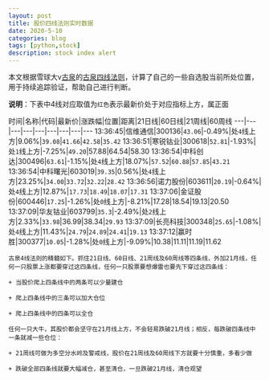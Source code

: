 ```yaml
---
layout: post
title: 股价四线法则实时数据
date: 2020-5-10
categories: blog
tags: [python,stock]
description: stock index alert
---
```



本文根据雪球大v[古泉](https://xueqiu.com/u/7148646888)的[古泉四线法则](https://xueqiu.com/7148646888/130498192)，计算了自己的一些自选股当前所处位置，用于持续追踪验证，帮助自己进行判断。

**说明**：下表中4线对应取值为`红色`表示最新价处于对应指标上方，属正面

时间|名称|代码|最新价|涨跌幅|位置|距离|21日线|60日线|21周线|60周线
---|---|---|---|---|---|---|---|---
13:36:45|信维通信|300136|`43.06`|-0.49%|处`4`线上方|9.06%|`39.08`|`41.66`|`42.58`|`35.42`
13:36:51|寒锐钴业|300618|`52.81`|-1.93%|处`1`线上方|-7.25%|`49.20`|57.88|64.54|58.30
13:36:54|中科创达|300496|`63.61`|-1.15%|处`4`线上方|18.07%|`57.52`|`60.88`|`57.85`|`43.21`
13:36:54|中科曙光|603019|`39.35`|0.56%|处`4`线上方|23.25%|`34.00`|`33.72`|`32.22`|`28.42`
13:36:56|诺力股份|603611|`20.19`|-0.64%|处`4`线上方|12.87%|`17.73`|`18.49`|`18.07`|`17.31`
13:37:06|金证股份|600446|`17.25`|-1.26%|处`0`线上方|-8.21%|17.28|18.54|19.13|20.50
13:37:09|华友钴业|603799|`35.3`|-2.49%|处`2`线上方|2.33%|`33.98`|36.99|38.34|`29.93`
13:37:09|长亮科技|300348|`25.65`|-1.08%|处`4`线上方|11.43%|`24.79`|`24.89`|`24.41`|`19.13`
13:37:12|赢时胜|300377|`10.05`|-1.28%|处`0`线上方|-9.09%|10.38|11.11|11.19|11.62

```
古泉4线法则的精髓如下。抓住21日线、60日线、21周线及60周线等四条线，外加21月线，任何一只股票上涨都要穿过这四条线，任何一只股票要想爆雷也要先下穿过这四条线：

+ 当股价爬上四条线中的两条可以少量建仓

+ 爬上四条线中的三条可以加大仓位

+ 爬上四条线中的四条可以全仓

任何一只大牛，其股价都会坚守在21月线上方，不会轻易跌破21月线；相反，每跌破四条线中一条就减一些仓位：

+ 21周线可做为多空分水岭及警戒线，股价在21周线及60周线下方就要十分慎重，多看少做

+ 跌破全部四条线就要大幅减仓，甚至清仓，一旦跌破21月线，清仓观望
```